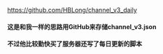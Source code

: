 https://github.com/HBLong/channel_v3_daily

#### 这是和我一样的思路用GitHub来存储channel_v3.json

#### 不过他比较勤快买了服务器还写了每日更新的脚本
